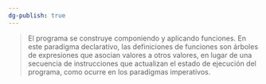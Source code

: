 ```yaml
---
dg-publish: true
---
```

>El programa se construye componiendo y aplicando funciones. En este paradigma declarativo, las definiciones de funciones son árboles de expresiones que asocian valores a otros valores, en lugar de una secuencia de instrucciones que actualizan el estado de ejecución del programa, como ocurre en los paradigmas imperativos.